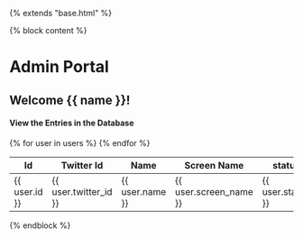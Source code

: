 <!-- templates/index.html -->

{% extends "base.html" %}

{% block content %}
<h1 class="title">
Admin Portal 
</h1>
<h2 class="title">
  Welcome {{ name }}! 
</h2>
<h4 class="subtitle">
  View the Entries in the Database
</h4>

  <table id="data" class="table table-striped">
    <thead>
      <tr>
        <th>Id</th>
        <th>Twitter Id</th>
        <th>Name</th>
        <th>Screen Name</th>  
        <th>status Id</th>    
        <th>Role</th>              
      </tr>
    </thead>
    <tbody>
      {% for user in users %}
        <tr>
          <td>{{ user.id }}</td>
            <td>{{ user.twitter_id }}</td>
            <td>{{ user.name }}</td>    
            <td>{{ user.screen_name }}</td>                
            <td>{{ user.status_id }}</td>  
            <td>{{ user.role }}</td>              
        </tr>
      {% endfor %}
    </tbody>
  </table>
    <script type="text/javascript" charset="utf8" src="https://code.jquery.com/jquery-3.6.0.min.js"></script>
    <script type="text/javascript" charset="utf8" src="https://cdn.datatables.net/1.10.25/js/jquery.dataTables.js"></script>
    <script type="text/javascript" charset="utf8" src="https://cdn.datatables.net/1.10.25/js/dataTables.bootstrap5.js"></script>
  <script>
    $(document).ready(function () {
      $('#data').DataTable();
    });
  </script>
<!-- JavaScript Bundle with Popper -->
<script src="https://cdn.jsdelivr.net/npm/bootstrap@5.2.0-beta1/dist/js/bootstrap.bundle.min.js" integrity="sha384-pprn3073KE6tl6bjs2QrFaJGz5/SUsLqktiwsUTF55Jfv3qYSDhgCecCxMW52nD2" crossorigin="anonymous"></script>
{% endblock %}